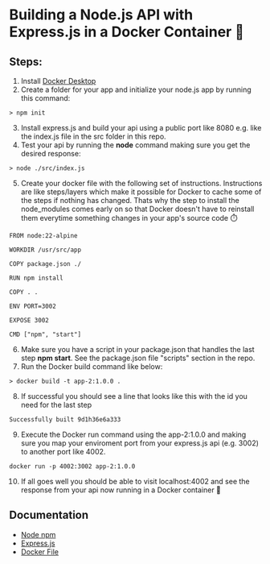 # Building a Node.js API with Express.js in a Docker Container 🐳

## Steps:

1. Install [Docker Desktop](https://docs.docker.com/get-docker/)
2. Create a folder for your app and initialize your node.js app by running this command:

```console
> npm init
```

3. Install express.js and build your api using a public port like 8080 e.g. like the index.js file in the src folder in this repo.
4. Test your api by running the **node** command making sure you get the desired response:

```console
> node ./src/index.js
```

5. Create your docker file with the following set of instructions. Instructions are like steps/layers which make it possible for Docker to cache some of the steps if nothing has changed. Thats why the step to install the node_modules comes early on so that Docker doesn't have to reinstall them everytime something changes in your app's source code ⏱️

```docker
FROM node:22-alpine

WORKDIR /usr/src/app

COPY package.json ./

RUN npm install

COPY . .

ENV PORT=3002

EXPOSE 3002

CMD ["npm", "start"]
```

6. Make sure you have a script in your package.json that handles the last step **npm start**. See the package.json file "scripts" section in the repo.
7. Run the Docker build command like below:

```console
> docker build -t app-2:1.0.0 .
```

8. If successful you should see a line that looks like this with the id you need for the last step

```console
Successfully built 9d1h36e6a333
```

9. Execute the Docker run command using the app-2:1.0.0 and making sure you map your enviroment port from your express.js api (e.g. 3002) to another port like 4002.

```console
docker run -p 4002:3002 app-2:1.0.0
```

10. If all goes well you should be able to visit localhost:4002 and see the response from your api now running in a Docker container 🐳

## Documentation

- [Node npm](https://docs.npmjs.com/cli/v6/commands/npm-init)
- [Express.js](https://expressjs.com/en/guide/routing.html)
- [Docker File](https://docs.docker.com/engine/reference/builder/)
